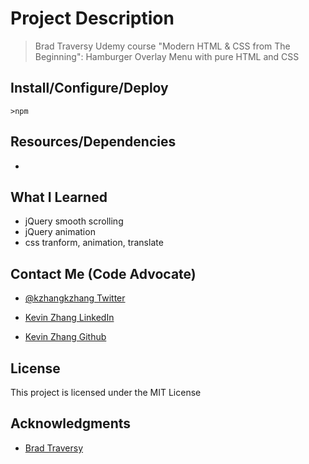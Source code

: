 # Project Description

> Brad Traversy Udemy course "Modern HTML & CSS from The Beginning": Hamburger Overlay Menu with pure HTML and CSS

## Install/Configure/Deploy

`>npm`

## Resources/Dependencies

- []()

## What I Learned

- jQuery smooth scrolling
- jQuery animation
- css tranform, animation, translate

## Contact Me (Code Advocate)

- [@kzhangkzhang Twitter](https://twitter.com/kzhangkzhang)

- [Kevin Zhang LinkedIn](https://www.linkedin.com/in/kevin-zhang-apex-ebs-bigdata/)

- [Kevin Zhang Github](https://www.github.com/kzhangkzhang)

## License

This project is licensed under the MIT License

## Acknowledgments

- [Brad Traversy](http://www.traversymedia.com/)
